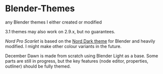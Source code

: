 # Blender-Themes
any Blender themes I either created or modified

3.1 themes may also work on 2.9.x, but no guarantees.

_Nord Pro Scarlet_ is based on the [Nord Dark theme](https://github.com/TehMerow/Blender_Nord_Dark_Theme) for Blender and heavily modified. I might make other colour variants in the future.

December Dawn is made from scratch using Blender Light as a base. Some parts are still in progress, but the key features (node editor, properties, outliner) should be fully themed.
